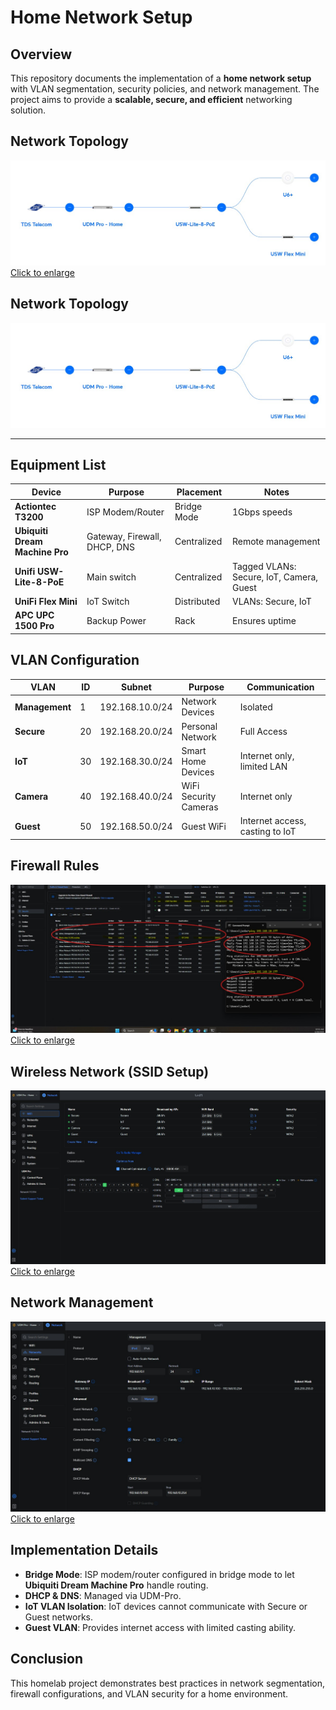 # Home Network Setup

## Overview
This repository documents the implementation of a **home network setup** with VLAN segmentation, security policies, and network management. The project aims to provide a **scalable, secure, and efficient** networking solution.

## Network Topology
[![Network Topology](https://raw.githubusercontent.com/JoHaa-D/Homelab_Projects/main/network-setup/.images/Topology.jpg)](https://raw.githubusercontent.com/JoHaa-D/Homelab_Projects/main/network-setup/.images/Topology.jpg)
[Click to enlarge](https://raw.githubusercontent.com/JoHaa-D/Homelab_Projects/main/network-setup/.images/Topology.jpg)

## Network Topology
<a href="https://raw.githubusercontent.com/JoHaa-D/Homelab_Projects/main/network-setup/.images/Topology.jpg" target="_blank">
  <img src="https://raw.githubusercontent.com/JoHaa-D/Homelab_Projects/main/network-setup/.images/Topology.jpg" width="600">
</a>

---

## Equipment List
| Device | Purpose | Placement | Notes |
|--------|---------|-----------|-------|
| **Actiontec T3200** | ISP Modem/Router | Bridge Mode | 1Gbps speeds |
| **Ubiquiti Dream Machine Pro** | Gateway, Firewall, DHCP, DNS | Centralized | Remote management |
| **Unifi USW-Lite-8-PoE** | Main switch | Centralized | Tagged VLANs: Secure, IoT, Camera, Guest |
| **UniFi Flex Mini** | IoT Switch | Distributed | VLANs: Secure, IoT |
| **APC UPC 1500 Pro** | Backup Power | Rack | Ensures uptime |

## VLAN Configuration
| VLAN | ID | Subnet | Purpose | Communication |
|------|----|--------|---------|--------------|
| **Management** | 1 | 192.168.10.0/24 | Network Devices | Isolated |
| **Secure** | 20 | 192.168.20.0/24 | Personal Network | Full Access |
| **IoT** | 30 | 192.168.30.0/24 | Smart Home Devices | Internet only, limited LAN |
| **Camera** | 40 | 192.168.40.0/24 | WiFi Security Cameras | Internet only |
| **Guest** | 50 | 192.168.50.0/24 | Guest WiFi | Internet access, casting to IoT |

## Firewall Rules
![Firewall Rules](https://raw.githubusercontent.com/JoHaa-D/Homelab_Projects/main/network-setup/.images/Firewall_rules.jpg)
[Click to enlarge](https://raw.githubusercontent.com/JoHaa-D/Homelab_Projects/main/network-setup/.images/Firewall_rules.jpg)

## Wireless Network (SSID Setup)
![WiFi SSID Network](https://raw.githubusercontent.com/JoHaa-D/Homelab_Projects/main/network-setup/.images/WIFI_SSID_Network.jpg)
[Click to enlarge](https://raw.githubusercontent.com/JoHaa-D/Homelab_Projects/main/network-setup/.images/WIFI_SSID_Network.jpg)

## Network Management
![Network Management](https://raw.githubusercontent.com/JoHaa-D/Homelab_Projects/main/network-setup/.images/Network_Management.jpg)
[Click to enlarge](https://raw.githubusercontent.com/JoHaa-D/Homelab_Projects/main/network-setup/.images/Network_Management.jpg)

## Implementation Details
- **Bridge Mode**: ISP modem/router configured in bridge mode to let **Ubiquiti Dream Machine Pro** handle routing.
- **DHCP & DNS**: Managed via UDM-Pro.
- **IoT VLAN Isolation**: IoT devices cannot communicate with Secure or Guest networks.
- **Guest VLAN**: Provides internet access with limited casting ability.

## Conclusion
This homelab project demonstrates best practices in network segmentation, firewall configurations, and VLAN security for a home environment.
